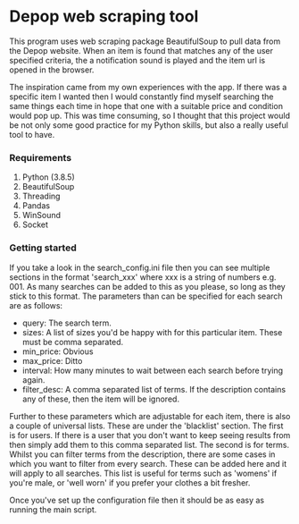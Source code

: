 # Depop web scraping tool

This program uses web scraping package BeautifulSoup to
pull data from the Depop website. When an item is found that matches any of the user specified criteria, 
the a notification sound is played and the item url is opened in the browser. 

The inspiration came from my own experiences with the app. If there was a specific item I wanted then 
I would constantly find myself searching the same things each time in hope that one with a suitable price
and condition would pop up. This was time consuming, so I thought that this project would be not only some good practice 
for my Python skills, but also a really useful tool to have.

### Requirements

1. Python (3.8.5)
2. BeautifulSoup
3. Threading
4. Pandas
5. WinSound
6. Socket

### Getting started 

If you take a look in the search_config.ini file then you can see multiple sections in the format 'search_xxx'
where xxx is a string of numbers e.g. 001. As many searches can be added to this as you please, so long 
as they stick to this format. The parameters than can be specified for each search are as follows:

- query: The search term.
- sizes: A list of sizes you'd be happy with for this particular item. These must be comma separated.
- min_price: Obvious
- max_price: Ditto
- interval: How many minutes to wait between each search before trying again.
- filter_desc: A comma separated list of terms. If the description contains any of these, then the item will be ignored.

Further to these parameters which are adjustable for each item, there is also a couple of universal lists. These are 
under the 'blacklist' section. The first is for users. If there is a user that you don't want to keep seeing results from
then simply add them to this comma separated list. The second is for terms. Whilst you can filter terms from the description,
there are some cases in which you want to filter from every search. These can be added here and it will apply to all searches.
This list is useful for terms such as 'womens' if you're male, or 'well worn' if you prefer your clothes a bit fresher.

Once you've set up the configuration file then it should be as easy as running the main script.